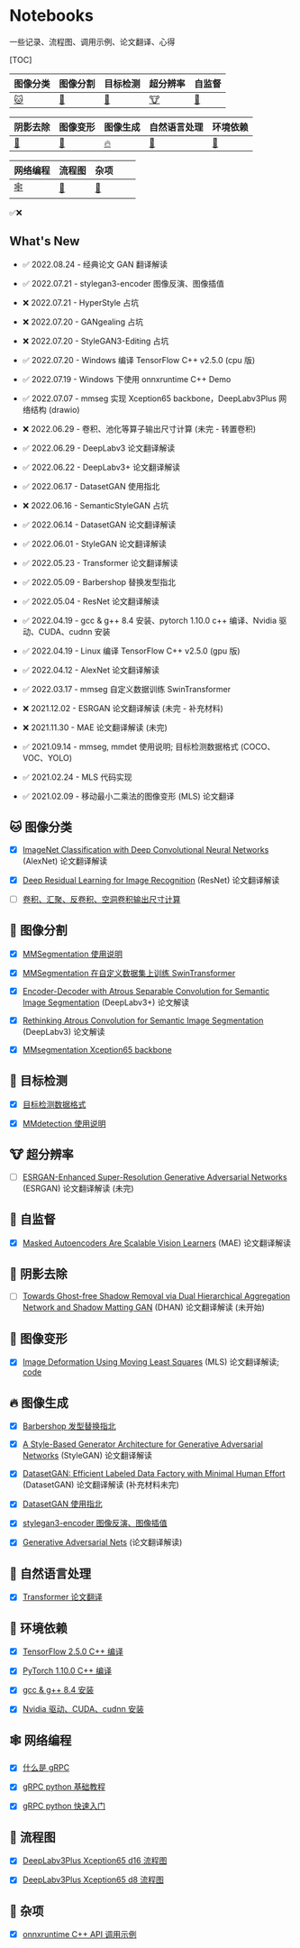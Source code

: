 # Notebooks

一些记录、流程图、调用示例、论文翻译、心得

[TOC]

| 图像分类                 | 图像分割 | 目标检测 | 超分辨率 | 自监督 |
| ------------------------ | -------- | -------- | -------- | -------- |
| [:cat:](#cat-图像分类) | [:dog:](#dog-图像分割) | [:car:](#car-目标检测) | [:cow:](#cow-超分辨率) | [:fox_face:](#fox_face-自监督) |

| 阴影去除                       | 图像变形                 | 图像生成           | 自然语言处理 | 环境依赖 |
| ------------------------------ | ------------------------ | ---------------------- | ------ | ------- |
| [:hamster:](#hamster-阴影去除) | [:deer:](#deer-图像变形) | [:fire:](#fire-图像生成) | [:wolf:](#wolf-自然语言处理) | [:rocket:](#rocket-环境依赖) |

| 网络编程         | 流程图 | 杂项 |      |      |
| ---------------- | ---- | ---- | ---- | ---- |
| [:spider_web:](#spider_web-网络编程) | [:turtle:](#turtle-流程图) | [:sunflower:](#sunflower-杂项) |      |      |

✅❌

## What's New

- ✅ 2022.08.24 - 经典论文 GAN 翻译解读

- ✅ 2022.07.21 - stylegan3-encoder 图像反演、图像插值

- ❌ 2022.07.21 - HyperStyle 占坑

- ❌ 2022.07.20 - GANgealing 占坑

- ❌ 2022.07.20 - StyleGAN3-Editing 占坑

- ✅ 2022.07.20 - Windows 编译 TensorFlow C++ v2.5.0 (cpu 版)
- ✅ 2022.07.19 - Windows 下使用 onnxruntime C++ Demo
- ✅ 2022.07.07 - mmseg 实现 Xception65 backbone，DeepLabv3Plus 网络结构 (drawio)

- ❌ 2022.06.29 - 卷积、池化等算子输出尺寸计算 (未完 - 转置卷积)

- ✅ 2022.06.29 - DeepLabv3 论文翻译解读

- ✅ 2022.06.22 - DeepLabv3+ 论文翻译解读

- ✅ 2022.06.17 - DatasetGAN 使用指北

- ❌ 2022.06.16 - SemanticStyleGAN 占坑 

- ✅ 2022.06.14 - DatasetGAN 论文翻译解读

- ✅ 2022.06.01 - StyleGAN 论文翻译解读

- ✅ 2022.05.23 - Transformer 论文翻译解读

- ✅ 2022.05.09 - Barbershop 替换发型指北

- ✅ 2022.05.04 - ResNet 论文翻译解读

- ✅ 2022.04.19 - gcc & g++ 8.4 安装、pytorch 1.10.0 c++ 编译、Nvidia 驱动、CUDA、cudnn 安装

- ✅ 2022.04.19 - Linux 编译 TensorFlow C++ v2.5.0 (gpu 版)

- ✅ 2022.04.12 - AlexNet 论文翻译解读

- ✅ 2022.03.17 - mmseg 自定义数据训练 SwinTransformer

- ❌ 2021.12.02 - ESRGAN 论文翻译解读 (未完 - 补充材料)
- ❌ 2021.11.30 - MAE 论文翻译解读 (未完)
- ✅ 2021.09.14 - mmseg, mmdet 使用说明; 目标检测数据格式 (COCO、VOC、YOLO)
- ✅ 2021.02.24 - MLS 代码实现
- ✅ 2021.02.09 - 移动最小二乘法的图像变形 (MLS) 论文翻译



## :cat: 图像分类


- [x] [ImageNet Classification with Deep Convolutional Neural Networks](./Papers/Classification/AlexNet.md) (AlexNet) 论文翻译解读
- [x] [Deep Residual Learning for Image Recognition](./Papers/Classification/ResNet.md) (ResNet) 论文翻译解读
- [ ] [卷积、汇聚、反卷积、空洞卷积输出尺寸计算](./MachineLearning/Classification/卷积池化等算子输出尺寸计算.md)




## :dog: 图像分割

- [x] [MMSegmentation 使用说明](./MachineLearning/OpenMMLab/mmseg自定义数据训练.md)
- [x] [MMSegmentation 在自定义数据集上训练 SwinTransformer](./MachineLearning/OpenMMLab/mmseg自定义数据训练SwinTransformer.md)
- [x] [Encoder-Decoder with Atrous Separable Convolution for Semantic Image Segmentation](./Papers/Segmentation/DeepLabv3Plus.md) (DeepLabv3+) 论文解读
- [x] [Rethinking Atrous Convolution for Semantic Image Segmentation](./Papers/Segmentation/DeepLabv3.md) (DeepLabv3) 论文解读
- [x] [MMsegmentation Xception65 backbone]()



## :car: 目标检测

- [x] [目标检测数据格式](./MachineLearning/ObjectDection/DataFormat.md)
- [x] [MMdetection 使用说明](./MachineLearning/OpenMMLab/mmdet自定义数据训练.md)



## :cow: 超分辨率

- [ ] [ESRGAN-Enhanced Super-Resolution Generative Adversarial Networks](./Papers/SuperResolution/ESRGAN.md) (ESRGAN) 论文翻译解读 (未完)



## :fox_face: 自监督

- [x] [Masked Autoencoders Are Scalable Vision Learners](./Papers/SelfSupervised/MAE.md) (MAE) 论文翻译解读



## :hamster: 阴影去除

- [ ] [Towards Ghost-free Shadow Removal via Dual Hierarchical Aggregation Network and Shadow Matting GAN]() (DHAN) 论文翻译解读 (未开始)



## :deer: 图像变形

- [x] [Image Deformation Using Moving Least Squares](./Papers/Deformation/MLS.md) (MLS) 论文翻译解读; [code](./Code/mls)



## :fire: 图像生成

- [x] [Barbershop 发型替换指北](./MachineLearning/GAN/Barbershop替换发型指北.md)
- [x] [A Style-Based Generator Architecture for Generative Adversarial Networks](./Papers/GAN/StyleGAN.md) (StyleGAN) 论文翻译解读
- [x] [DatasetGAN: Efficient Labeled Data Factory with Minimal Human Effort](./Papers/GAN/DatasetGAN.md) (DatasetGAN) 论文翻译解读 (补充材料未完)
- [x] [DatasetGAN 使用指北](./MachineLearning/GAN/DatasetGAN使用指北.md)
- [x] [stylegan3-encoder 图像反演、图像插值](./MachineLearning/GAN/StyleGAN3编码图像.md)
- [x] [Generative Adversarial Nets](./Papers/GAN/GAN.md) (论文翻译解读)



## :wolf: 自然语言处理

- [x] [Transformer 论文翻译](./Papers/NLP/Transformer.md)



## :rocket: 环境依赖

- [x] [TensorFlow 2.5.0 C++ 编译](./MachineLearning/Env/libtensorflow编译.md)
- [x] [PyTorch 1.10.0 C++ 编译](./MachineLearning/Env/libtorch编译.md)
- [x] [gcc & g++ 8.4 安装](./MachineLearning/Env/gcc&g++安装.md)
- [x] [Nvidia 驱动、CUDA、cudnn 安装](./MachineLearning/Env/NVIDIA驱动&CUDA&CUDNN安装.md)



## :spider_web: 网络编程

- [x] [什么是 gRPC](./Serving/grpc/什么是gRPC.md)
- [x] [gRPC python 基础教程](./Serving/grpc/python/基础教程.md)
- [x] [gRPC python 快速入门](./Serving/grpc/python/快速入门.md)



## :turtle: 流程图

- [x] [DeepLabv3Plus Xception65 d16 流程图](./FLows/DeepLabv3PlusXception65_16.drawio)
- [x] [DeepLabv3Plus Xception65 d8 流程图](./FLows/DeepLabv3PlusXception65_8.drawio)



## :sunflower: 杂项

- [x] [onnxruntime C++ API 调用示例](https://github.com/QWERDF007/onnxruntime_cpp_demo)

